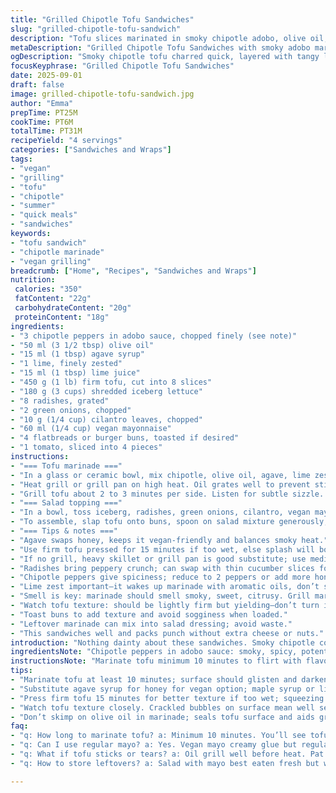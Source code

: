 ```yaml
---
title: "Grilled Chipotle Tofu Sandwiches"
slug: "grilled-chipotle-tofu-sandwich"
description: "Tofu slices marinated in smoky chipotle adobo, olive oil, honey, and lime zest. Grilled high heat till grill marks and slight char develop, then layered on toasted buns with crisp iceberg lettuce, grated radishes, green onions, cilantro, and a tangy lime mayo dressing. Substituted agave for honey for vegan twist. Perfect for summer grilling. Balance between spicy, sweet, and citrus. Quick marinade, short grilling with visual cues. Simple, fresh toppings cut richness of tofu and mayo. A bit of texture from radishes keeps it alive."
metaDescription: "Grilled Chipotle Tofu Sandwiches with smoky adobo marinade, quick sear, crisp lettuce and tangy lime mayo. Vegan, fresh, fast summer grill fix."
ogDescription: "Smoky chipotle tofu charred quick, layered with tangy lime mayo, crisp radishes, and fresh greens on toasted buns. Vegan, vibrant, grill-ready."
focusKeyphrase: "Grilled Chipotle Tofu Sandwiches"
date: 2025-09-01
draft: false
image: grilled-chipotle-tofu-sandwich.jpg
author: "Emma"
prepTime: PT25M
cookTime: PT6M
totalTime: PT31M
recipeYield: "4 servings"
categories: ["Sandwiches and Wraps"]
tags:
- "vegan"
- "grilling"
- "tofu"
- "chipotle"
- "summer"
- "quick meals"
- "sandwiches"
keywords:
- "tofu sandwich"
- "chipotle marinade"
- "vegan grilling"
breadcrumb: ["Home", "Recipes", "Sandwiches and Wraps"]
nutrition: 
 calories: "350"
 fatContent: "22g"
 carbohydrateContent: "20g"
 proteinContent: "18g"
ingredients:
- "3 chipotle peppers in adobo sauce, chopped finely (see note)"
- "50 ml (3 1/2 tbsp) olive oil"
- "15 ml (1 tbsp) agave syrup"
- "1 lime, finely zested"
- "15 ml (1 tbsp) lime juice"
- "450 g (1 lb) firm tofu, cut into 8 slices"
- "180 g (3 cups) shredded iceberg lettuce"
- "8 radishes, grated"
- "2 green onions, chopped"
- "10 g (1/4 cup) cilantro leaves, chopped"
- "60 ml (1/4 cup) vegan mayonnaise"
- "4 flatbreads or burger buns, toasted if desired"
- "1 tomato, sliced into 4 pieces"
instructions:
- "=== Tofu marinade ==="
- "In a glass or ceramic bowl, mix chipotle, olive oil, agave, lime zest and juice. Stir till blended. Add tofu slices. Press down to coat well. Cover with plastic wrap. Let sit 10 to 20 minutes depending on your schedule. Watch tofu soak in marinade; you'll see surface glisten and color deepen. Pat tofu dry gently before grilling, keep leftover marinade."
- "Heat grill or grill pan on high heat. Oil grates well to prevent sticking, I use an oiled paper towel with tongs to rub the bars. Keep grill screaming hot for quick sear."
- "Grill tofu about 2 to 3 minutes per side. Listen for subtle sizzle. Look for those dark grill marks, edges crisping but interior still yielding slightly when poked. Avoid overcooking or tofu dries out fast. While tofu cooks, toast buns cut side down a minute or two until browning spots show."
- "=== Salad topping ==="
- "In a bowl, toss iceberg, radishes, green onions, cilantro, vegan mayo, lime juice, and reserved marinade. Taste. Adjust salt and pepper. Bright, crunchy, creamy, and perfume of lime merges with smoky chipotle. Keeps it fresh, crunchy."
- "To assemble, slap tofu onto buns, spoon on salad mixture generously, top each with a slice of tomato. Serve immediately. Leftover salad doubles as side salad or taco filling."
- "=== Tips & notes ==="
- "Agave swaps honey, keeps it vegan-friendly and balances smoky heat."
- "Use firm tofu pressed for 15 minutes if too wet, else splash will boil rather than sear."
- "If no grill, heavy skillet or grill pan is good substitute; use medium-high and watch for browning cues."
- "Radishes bring peppery crunch; can swap with thin cucumber slices for milder flavor."
- "Chipotle peppers give spiciness; reduce to 2 peppers or add more honey/agave if too fiery."
- "Lime zest important—it wakes up marinade with aromatic oils, don’t skip."
- "Smell is key: marinade should smell smoky, sweet, citrusy. Grill marks = done."
- "Watch tofu texture: should be lightly firm but yielding—don’t turn it to charcoal."
- "Toast buns to add texture and avoid sogginess when loaded."
- "Leftover marinade can mix into salad dressing; avoid waste."
- "This sandwiches well and packs punch without extra cheese or nuts."
introduction: "Nothing dainty about these sandwiches. Smoky chipotle coats tofu like a secret weapon; that quick sear sings—sizzle and smell tell you when it's right. I’ve played with timing, sometimes too short—bland, or too long—dried out. The sweet tang of agave and lime brightens the whole thing, cuts through dense tofu texture. Crunch from radishes and crisp lettuce stops it from sliding into mush territory. I switched honey for agave for vegan flair, not because I’m perfect but because it balances better with that smoky heat. Toasted buns hold up under juicy toppings, no sad soggy disaster. I throw it all together, layering flavor and texture by feel and sight rather than clocks. Results? Robust summer meal with layers unfolding bite after bite."
ingredientsNote: "Chipotle peppers in adobo sauce: smoky, spicy, potent. Tweak quantity by heat tolerance. Olive oil seals marinade, aids grilling—don’t skimp or tofu sticks and tears. Agave syrup replaces honey for vegan goal, but you could use maple syrup or light molasses. Lime zest and juice add citrus zing, vital to balance richness and heat. Firm tofu, pressed if very wet, holds shape but still soaks marinade. Lettuce iceberg is crunchy and neutral; swap romaine or kale if you want more bite. Radishes peppery and fresh. Green onions sharp, cilantro herbal. Vegan mayonnaise creamy glue holding salad together—use regular mayo if desired. Bread options flexible; flatbreads, buns, pita—mind toastability. Tomato slices add moisture and visual appeal."
instructionsNote: "Marinate tofu minimum 10 minutes to flirt with flavors; longer adds depth but watch not to overpower delicate soy base. Pat tofu before grilling; excess marinade causes flare-ups or watery sizzle instead of sear. Grill high heat, oiled grate key to crisp grill marks and seal tofu interior, locking moisture. Two to three minutes per side—listen for snap and pop of juices, look for browning not blackening. Toast bread near end to avoid drying while waiting. Salad mix is vital to cut rich tofu and mayo, toss quickly with extra lime juice and leftover marinade for kick. Salt and pepper ultimate final touches; trust your palate and adjust. Assembly quick after grilling, tofu warm retains firmness, toppings crisp contrast. Serve immediately or risk limp textures. Watch for timing cues over clock: cracked bubbles on tofu, grill marks sharp but not burned, lettuce still crisp. Experience saves you from guesswork."
tips:
- "Marinate tofu at least 10 minutes; surface should glisten and darken slightly. Longer marinade deepens color but watch tofu texture—too long turns pappy. Pat tofu dry before grilling; excess moisture kills sear, causes flare-ups or watery sizzle. Oil the grill grates well with oiled paper towel and tongs; prevents tofu sticking and tearing. Grill high heat only; quick sear locks in moisture and flavor. Listen for sizzle pop, look for dark grill marks but keep edges from burning. Tofu soft inside but firm to bite; timing varies by grill type."
- "Substitute agave syrup for honey for vegan option; maple syrup or light molasses work but shift flavor. Chipotle peppers vary by brand; adjust quantity for heat tolerance. Radishes add crunch and sharpness; can swap with thin cucumber slices if peppery heat not desired. Iceberg lettuce offers neutral crunch, swap romaine or kale for earthier bite but watch moisture release. Vegan mayo binds salad; regular mayo ok if not strictly vegan but shifts richness. Lime zest adds bright aroma; don’t skip—awakens marinade with oils, makes a difference."
- "Press firm tofu 15 minutes for better texture if too wet; squeezing moisture out helps even grilling. If no grill, use heavy skillet or grill pan on medium-high; watch for browning without burning. Toast buns inside when tofu finishes cooking, cut side down for 1–2 minutes until spotting brown. Keeps bread from sogginess when assembled but avoid over-toasting or drying. Keep leftover marinade for salad dressing; toss quickly with mayo and lime juice right before serving. Salt and pepper final taste test; adjust often, depends on chipotle sharpness and personal heat tolerance."
- "Watch tofu texture closely. Crackled bubbles on surface mean well seared and doneness approaching. If tofu blackens too fast, grill temp too high or tofu too wet. Use visual and auditory cues over clock. Grill marks should be sharp lines, not spread blotches; edges get crisp but interior still yielding. Avoid flipping repeatedly; two to three minutes each side maximum. Assemble warm tofu with crisp toppings immediately; tofu retains firmness that way. Leftover salad doubles as taco filling or side; keeps well but mayo mix should be fresh. Timing and sensory cues save guesswork."
- "Don’t skimp on olive oil in marinade; seals tofu surface and aids grilling. Too little oil makes tofu stick or tear. Bright lime juice and zest cut smoky chipotle heat, balance overall flavors. Layer flavors by feel; marinade quick but pungent. Radishes keep salad lively. Toast bread for texture contrast. Avoid sogginess; timing bun to grill tofu ends together. Play with chipotle level for preferred spice punch; reduce if too fiery or add honey or agave back if it burns. Every grill reacts differently; rely on sensory clues—sizzle, smell, bubbles, color."
faq:
- "q: How long to marinate tofu? a: Minimum 10 minutes. You’ll see tofu surface become shiny, darker. Longer marinade adds flavor but risk sogginess. Pat dry before grill. Timing depends on tofu moisture and marinade strength."
- "q: Can I use regular mayo? a: Yes. Vegan mayo creamy glue but regular mayo swaps fine if not vegan. Flavor richer, thicker. Adjust lime juice to keep brightness. Also maple or molasses substitutes for agave."
- "q: What if tofu sticks or tears? a: Oil grill well before heat. Pat tofu dampness off. Grill screaming hot before searing. Avoid flipping too soon. Use tongs carefully. Press tofu beforehand to reduce water released while cooking."
- "q: How to store leftovers? a: Salad with mayo best eaten fresh but will keep 1–2 days covered tightly in fridge. Tofu sandwich leftovers separate tofu from bread for longer storage; tofu lasts 3–4 days cold well wrapped. Reheat tofu quickly, toast bread fresh."

---
```

